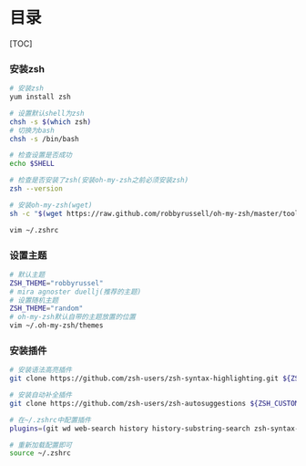 # 目录

[TOC]

### 安装zsh

```bash
# 安装zsh
yum install zsh
```

```bash
# 设置默认shell为zsh
chsh -s $(which zsh)
# 切换为bash
chsh -s /bin/bash
```

```bash
# 检查设置是否成功
echo $SHELL
```

```bash
# 检查是否安装了zsh(安装oh-my-zsh之前必须安装zsh)
zsh --version
```

```bash
# 安装oh-my-zsh(wget)
sh -c "$(wget https://raw.github.com/robbyrussell/oh-my-zsh/master/tools/install.sh -O -)"
```

```bash
vim ~/.zshrc
```

### 设置主题

```bash
# 默认主题
ZSH_THEME="robbyrussel"
# mira agnoster duellj(推荐的主题)
# 设置随机主题
ZSH_THEME="random"
# oh-my-zsh默认自带的主题放置的位置
vim ~/.oh-my-zsh/themes
```

### 安装插件

```bash
# 安装语法高亮插件
git clone https://github.com/zsh-users/zsh-syntax-highlighting.git ${ZSH_CUSTOM:-~/.oh-my-zsh/custom}/plugins/zsh-syntax-highlighting
```

```bash
# 安装自动补全插件
git clone https://github.com/zsh-users/zsh-autosuggestions ${ZSH_CUSTOM:-~/.oh-my-zsh/custom}/plugins/zsh-autosuggestions
```

```bash
# 在~/.zshrc中配置插件
plugins=(git wd web-search history history-substring-search zsh-syntax-highlighting zsh-autosuggestions)
```

```bash
# 重新加载配置即可
source ~/.zshrc
```

